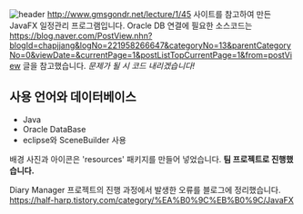 ![header](https://capsule-render.vercel.app/api?type=waving&color=auto&height=100&section=header&text=Diary%20Manager&fontSize=40)
http://www.gmsgondr.net/lecture/1/45 사이트를 참고하여 만든 JavaFX 일정관리 프로그램입니다.
Oracle DB 연결에 필요한 소스코드는 https://blog.naver.com/PostView.nhn?blogId=chapjjang&logNo=221958266647&categoryNo=13&parentCategoryNo=0&viewDate=&currentPage=1&postListTopCurrentPage=1&from=postView 글을 참고했습니다.
*문제가 될 시 코드 내리겠습니다!*

## 사용 언어와 데이터베이스
* Java
* Oracle DataBase
* eclipse와 SceneBuilder 사용

배경 사진과 아이콘은 'resources' 패키지를 만들어 넣었습니다.
**팀 프로젝트로 진행했습니다.**

Diary Manager 프로젝트의 진행 과정에서 발생한 오류를 블로그에 정리했습니다.
https://half-harp.tistory.com/category/%EA%B0%9C%EB%B0%9C/JavaFX
